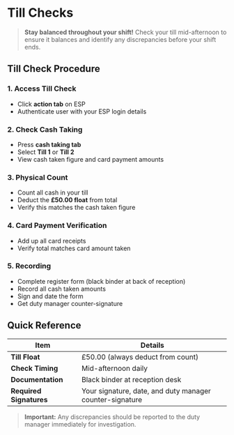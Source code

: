 # Till Checks

> **Stay balanced throughout your shift!** Check your till mid-afternoon to ensure it balances and identify any discrepancies before your shift ends.

## Till Check Procedure

### 1. Access Till Check
- Click **action tab** on ESP
- Authenticate user with your ESP login details

### 2. Check Cash Taking
- Press **cash taking tab**
- Select **Till 1** or **Till 2**
- View cash taken figure and card payment amounts

### 3. Physical Count
- Count all cash in your till
- Deduct the **£50.00 float** from total
- Verify this matches the cash taken figure

### 4. Card Payment Verification
- Add up all card receipts
- Verify total matches card amount taken

### 5. Recording
- Complete register form (black binder at back of reception)
- Record all cash taken amounts
- Sign and date the form
- Get duty manager counter-signature

## Quick Reference

| Item | Details |
|------|---------|
| **Till Float** | £50.00 (always deduct from count) |
| **Check Timing** | Mid-afternoon daily |
| **Documentation** | Black binder at reception desk |
| **Required Signatures** | Your signature, date, and duty manager counter-signature |

> **Important:** Any discrepancies should be reported to the duty manager immediately for investigation.
